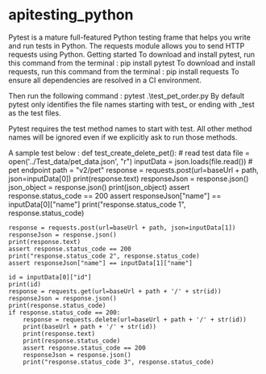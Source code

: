 # apitesting_python
Pytest is a mature full-featured Python testing frame that helps you write and run tests in Python.
The requests module allows you to send HTTP requests using Python.
Getting started
To download and install pytest, run this command from the terminal : pip install pytest
To download and install requests, run this command from the terminal : pip install requests
To ensure all dependencies are resolved in a CI environment.

Then run the following command :  pytest .\test_pet_order.py
By default pytest only identifies the file names starting with test_ or ending with _test as the test files.

Pytest requires the test method names to start with test. All other method names will be ignored even if we explicitly ask to run those methods.

A sample test below :
def test_create_delete_pet():
    # read test data
    file = open('../Test_data/pet_data.json', "r")
    inputData = json.loads(file.read())
    # pet endpoint
    path = "v2/pet"
    response = requests.post(url=baseUrl + path, json=inputData[0])
    print(response.text)
    responseJson = response.json()
    json_object = response.json()
    print(json_object)
    assert response.status_code == 200
    assert responseJson["name"] == inputData[0]["name"]
    print("response.status_code 1", response.status_code)

    response = requests.post(url=baseUrl + path, json=inputData[1])
    responseJson = response.json()
    print(response.text)
    assert response.status_code == 200
    print("response.status_code 2", response.status_code)
    assert responseJson["name"] == inputData[1]["name"]

    id = inputData[0]["id"]
    print(id)
    response = requests.get(url=baseUrl + path + '/' + str(id))
    responseJson = response.json()
    print(response.status_code)
    if response.status_code == 200:
        response = requests.delete(url=baseUrl + path + '/' + str(id))
        print(baseUrl + path + '/' + str(id))
        print(response.text)
        print(response.status_code)
        assert response.status_code == 200
        responseJson = response.json()
        print("response.status_code 3", response.status_code)
